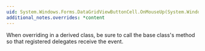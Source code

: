 ```yaml
---
uid: System.Windows.Forms.DataGridViewButtonCell.OnMouseUp(System.Windows.Forms.DataGridViewCellMouseEventArgs)
additional_notes.overrides: *content
---
```


<p>When overriding <xref href="System.Windows.Forms.DataGridViewButtonCell.OnMouseUp(System.Windows.Forms.DataGridViewCellMouseEventArgs)"></xref> in a derived class, be sure to call the base class's <xref href="System.Windows.Forms.DataGridViewCell.OnMouseUp(System.Windows.Forms.DataGridViewCellMouseEventArgs)"></xref> method so that registered delegates receive the event.</p>


